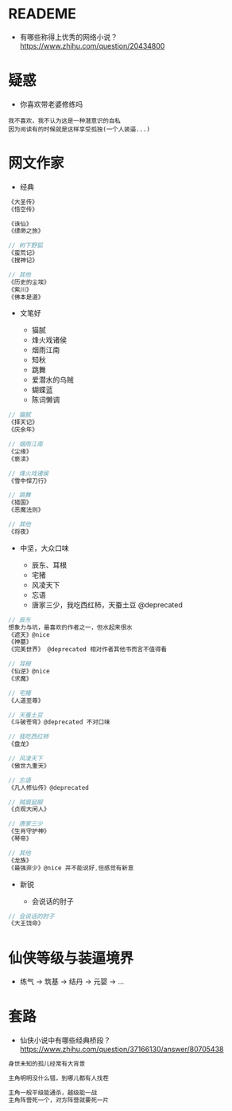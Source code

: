 # READEME

- 有哪些称得上优秀的网络小说？ https://www.zhihu.com/question/20434800

# 疑惑

- 你喜欢带老婆修练吗

```
我不喜欢，我不认为这是一种潜意识的自私
因为阅读有的时候就是这样享受孤独(一个人装逼...)
```

# 网文作家

- 经典

```js
《大圣传》
《悟空传》

《诛仙》
《缥缈之旅》

// 树下野狐
《蛮荒记》
《搜神记》

// 其他
《历史的尘埃》
《紫川》
《佛本是道》
```

- 文笔好

    - 猫腻
    - 烽火戏诸侯
    - 烟雨江南 
    - 知秋 
    - 跳舞
    - 爱潜水的乌贼
    - 蝴蝶蓝
    - 陈词懒调

```js
// 猫腻
《择天记》
《庆余年》

// 烟雨江南
《尘缘》
《亵渎》

// 烽火戏诸侯
《雪中悍刀行》

// 跳舞
《猎国》
《恶魔法则》 

// 其他
《将夜》
```

- 中坚，大众口味

    - 辰东、耳根
    - 宅猪
    - 风凌天下
    - 忘语
    - 唐家三少，我吃西红柿，天蚕土豆 @deprecated

```js
// 辰东 
想象力与坑，最喜欢的作者之一，但水起来很水
《遮天》@nice
《神墓》
《完美世界》 @deprecated 相对作者其他书而言不值得看

// 耳根
《仙逆》@nice
《求魔》

// 宅猪
《人道至尊》

// 天蚕土豆
《斗破苍穹》@deprecated 不对口味

// 我吃西红柿
《盘龙》

// 风凌天下 
《傲世九重天》

// 忘语
《凡人修仙传》@deprecated

// 贼眉鼠眼
《贞观大闲人》

// 唐家三少
《生肖守护神》
《琴帝》

// 其他
《龙族》
《最强弃少》@nice 并不能说好,但感觉有新意
```

- 新锐

    - 会说话的肘子

```js
// 会说话的肘子
《大王饶命》
```    

# 仙侠等级与装逼境界

- 练气 -> 筑基 -> 结丹 -> 元婴 -> ...

# 套路

- 仙侠小说中有哪些经典桥段？https://www.zhihu.com/question/37166130/answer/80705438

```js
身世未知的孤儿经常有大背景

主角明明没什么错，到哪儿都有人找茬

主角一般平级能通杀，越级能一战
主角阵营死一个，对方阵营就要死一片
```
